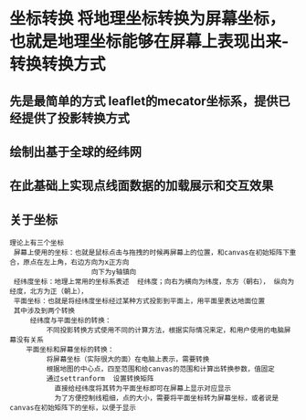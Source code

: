 # 坐标转换  将地理坐标转换为屏幕坐标，也就是地理坐标能够在屏幕上表现出来-转换转换方式

## 先是最简单的方式 leaflet的mecator坐标系，提供已经提供了投影转换方式

## 绘制出基于全球的经纬网

## 在此基础上实现点线面数据的加载展示和交互效果

## 关于坐标

```
理论上有三个坐标
 屏幕上使用的坐标：也就是鼠标点击与拖拽的时候再屏幕上的位置，和canvas在初始矩阵下重合，原点在左上角，右边方向为x正方向
                    向下为y轴镇向
 经纬度坐标：地理上常用的坐标系表述  经纬度；向右为横向为纬度，东方（朝右）， 纵向为经度，北方为正（朝上），
 平面坐标：也就是将经纬度坐标经过某种方式投影到平面上，用平面里表达地面位置
 其中涉及到两个转换
     经纬度与平面坐标的转换：
         不同投影转换方式使用不同的计算方法，根据实际情况来定，和用户使用的电脑屏幕没有关系
    平面坐标和屏幕坐标的转换：
         将屏幕坐标（实际很大的面）在电脑上表示，需要转换
         根据地图的中心点，四至范围和给canvas的范围和计算出转换参数，值固定
         通过settranform  设置转换矩阵
           直接给经纬度将其转为平面坐标即可在屏幕上显示对应显示
           为了方便控制线粗细，点的大小，需要将平面坐标转为屏幕坐标，或者说是canvas在初始矩阵下的坐标，以便于显示
```

